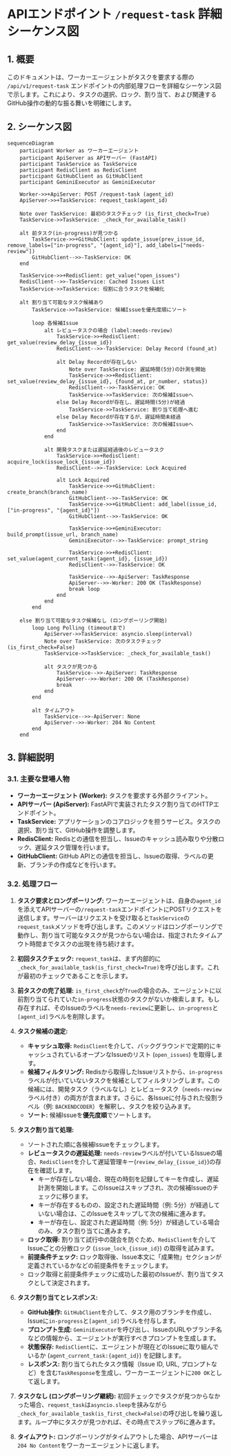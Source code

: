 # APIエンドポイント `/request-task` 詳細シーケンス図

## 1. 概要

このドキュメントは、ワーカーエージェントがタスクを要求する際の `/api/v1/request-task` エンドポイントの内部処理フローを詳細なシーケンス図で示します。これにより、タスクの選択、ロック、割り当て、および関連するGitHub操作の動的な振る舞いを明確にします。

## 2. シーケンス図

```mermaid
sequenceDiagram
    participant Worker as ワーカーエージェント
    participant ApiServer as APIサーバー (FastAPI)
    participant TaskService as TaskService
    participant RedisClient as RedisClient
    participant GitHubClient as GitHubClient
    participant GeminiExecutor as GeminiExecutor

    Worker->>+ApiServer: POST /request-task (agent_id)
    ApiServer->>+TaskService: request_task(agent_id)

    Note over TaskService: 最初のタスクチェック (is_first_check=True)
    TaskService->>TaskService: _check_for_available_task()

    alt 前タスク(in-progress)が見つかる
        TaskService->>+GitHubClient: update_issue(prev_issue_id, remove_labels=["in-progress", "{agent_id}"], add_labels=["needs-review"])
        GitHubClient-->>-TaskService: OK
    end

    TaskService->>+RedisClient: get_value("open_issues")
    RedisClient-->>-TaskService: Cached Issues List
    TaskService->>TaskService: 役割に合うタスクを候補化

    alt 割り当て可能なタスク候補あり
        TaskService->>TaskService: 候補Issueを優先度順にソート

        loop 各候補Issue
            alt レビュータスクの場合 (label:needs-review)
                TaskService->>+RedisClient: get_value(review_delay_{issue_id})
                RedisClient-->>-TaskService: Delay Record (found_at)

                alt Delay Recordが存在しない
                    Note over TaskService: 遅延時間(5分)の計測を開始
                    TaskService->>+RedisClient: set_value(review_delay_{issue_id}, {found_at, pr_number, status})
                    RedisClient-->>-TaskService: OK
                    TaskService->>TaskService: 次の候補Issueへ
                else Delay Recordが存在し、遅延時間(5分)が経過
                    TaskService->>TaskService: 割り当て処理へ進む
                else Delay Recordが存在するが、遅延時間未経過
                    TaskService->>TaskService: 次の候補Issueへ
                end
            end

            alt 開発タスクまたは遅延経過後のレビュータスク
                TaskService->>+RedisClient: acquire_lock(issue_lock_{issue_id})
                RedisClient-->>-TaskService: Lock Acquired

                alt Lock Acquired
                    TaskService->>+GitHubClient: create_branch(branch_name)
                    GitHubClient-->>-TaskService: OK
                    TaskService->>+GitHubClient: add_label(issue_id, ["in-progress", "{agent_id}"])
                    GitHubClient-->>-TaskService: OK

                    TaskService->>+GeminiExecutor: build_prompt(issue_url, branch_name)
                    GeminiExecutor-->>-TaskService: prompt_string

                    TaskService->>+RedisClient: set_value(agent_current_task:{agent_id}, {issue_id})
                    RedisClient-->>-TaskService: OK

                    TaskService-->>-ApiServer: TaskResponse
                    ApiServer-->>-Worker: 200 OK (TaskResponse)
                    break loop
                end
            end
        end

    else 割り当て可能なタスク候補なし (ロングポーリング開始)
        loop Long Polling (timeoutまで)
            ApiServer->>TaskService: asyncio.sleep(interval)
            Note over TaskService: 次のタスクチェック (is_first_check=False)
            TaskService->>TaskService: _check_for_available_task()
            
            alt タスクが見つかる
                TaskService-->>-ApiServer: TaskResponse
                ApiServer-->>-Worker: 200 OK (TaskResponse)
                break
            end
        end
        
        alt タイムアウト
            TaskService-->>-ApiServer: None
            ApiServer-->>-Worker: 204 No Content
        end
    end
```

## 3. 詳細説明

### 3.1. 主要な登場人物

-   **ワーカーエージェント (Worker):** タスクを要求する外部クライアント。
-   **APIサーバー (ApiServer):** FastAPIで実装されたタスク割り当てのHTTPエンドポイント。
-   **TaskService:** アプリケーションのコアロジックを担うサービス。タスクの選択、割り当て、GitHub操作を調整します。
-   **RedisClient:** Redisとの通信を担当し、Issueのキャッシュ読み取りや分散ロック、遅延タスク管理を行います。
-   **GitHubClient:** GitHub APIとの通信を担当し、Issueの取得、ラベルの更新、ブランチの作成などを行います。

### 3.2. 処理フロー

1.  **タスク要求とロングポーリング:** ワーカーエージェントは、自身の`agent_id`を添えてAPIサーバーの`/request-task`エンドポイントにPOSTリクエストを送信します。サーバーはリクエストを受け取ると`TaskService`の`request_task`メソッドを呼び出します。このメソッドはロングポーリングで動作し、割り当て可能なタスクが見つからない場合は、指定されたタイムアウト時間までタスクの出現を待ち続けます。

2.  **初回タスクチェック:** `request_task`は、まず内部的に`_check_for_available_task(is_first_check=True)`を呼び出します。これが最初のチェックであることを示します。

3.  **前タスクの完了処理:** `is_first_check`が`True`の場合のみ、エージェントに以前割り当てられていた`in-progress`状態のタスクがないか検索します。もし存在すれば、そのIssueのラベルを`needs-review`に更新し、`in-progress`と`[agent_id]`ラベルを削除します。

4.  **タスク候補の選定:**
    *   **キャッシュ取得:** `RedisClient`を介して、バックグラウンドで定期的にキャッシュされているオープンなIssueのリスト (`open_issues`) を取得します。
    *   **候補フィルタリング:** Redisから取得したIssueリストから、`in-progress`ラベルが付いていないタスクを候補としてフィルタリングします。この候補には、開発タスク（ラベルなし）とレビュータスク（`needs-review`ラベル付き）の両方が含まれます。さらに、各Issueに付与された役割ラベル（例: `BACKENDCODER`）を解釈し、タスクを絞り込みます。
    *   **ソート:** 候補Issueを**優先度順**でソートします。

5.  **タスク割り当て処理:**
    *   ソートされた順に各候補Issueをチェックします。
    *   **レビュータスクの遅延処理:** `needs-review`ラベルが付いているIssueの場合、`RedisClient`を介して遅延管理キー(`review_delay_{issue_id}`)の存在を確認します。
        *   キーが存在しない場合、現在の時刻を記録してキーを作成し、遅延計測を開始します。このIssueはスキップされ、次の候補Issueのチェックに移ります。
        *   キーが存在するものの、設定された遅延時間（例: 5分）が経過していない場合は、このIssueをスキップして次の候補に進みます。
        *   キーが存在し、設定された遅延時間（例: 5分）が経過している場合のみ、タスク割り当てに進みます。
    *   **ロック取得:** 割り当て試行中の競合を防ぐため、`RedisClient`を介してIssueごとの分散ロック (`issue_lock_{issue_id}`) の取得を試みます。
    *   **前提条件チェック:** ロック取得後、Issue本文に「成果物」セクションが定義されているかなどの前提条件をチェックします。
    *   ロック取得と前提条件チェックに成功した最初のIssueが、割り当てタスクとして決定されます。
6.  **タスク割り当てとレスポンス:**
    *   **GitHub操作:** `GitHubClient`を介して、タスク用のブランチを作成し、Issueに`in-progress`と`[agent_id]`ラベルを付与します。
    *   **プロンプト生成:** `GeminiExecutor`を呼び出し、IssueのURLやブランチ名などの情報から、エージェントが実行すべきプロンプトを生成します。
    *   **状態保存:** `RedisClient`に、エージェントが現在どのIssueに取り組んでいるか (`agent_current_task:{agent_id}`) を記録します。
    *   **レスポンス:** 割り当てられたタスク情報（Issue ID, URL, プロンプトなど）を含む`TaskResponse`を生成し、ワーカーエージェントに`200 OK`として返します。

7.  **タスクなし (ロングポーリング継続):** 初回チェックでタスクが見つからなかった場合、`request_task`は`asyncio.sleep`を挟みながら`_check_for_available_task(is_first_check=False)`の呼び出しを繰り返します。ループ中にタスクが見つかれば、その時点でステップ6に進みます。

8.  **タイムアウト:** ロングポーリングがタイムアウトした場合、APIサーバーは`204 No Content`をワーカーエージェントに返します。
